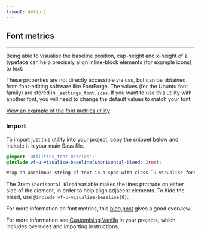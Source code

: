 ```yaml
---
layout: default
---
```


## Font metrics

<hr>

Being able to visualise the baseline position, cap-height and x-height of a typeface can help precisely align inline-block elements (for example icons) to text.

These properties are not directly accessible via css, but can be obtained from font-editing software like FontForge. The values (for the Ubuntu font family) are stored in `_settings_font.scss`. If you want to use this utility with another font, you will need to change the default values to match your font.

<a href="/examples/utilities/font-metrics/"
    class="js-example">
View an example of the font metrics utility
</a>

### Import

To import just this utility into your project, copy the snippet below and include it in your main Sass file.

```scss
@import 'utilities_font-metrics';
@include vf-u-visualise-baseline($horisontal-bleed: 2rem);
```

```html
Wrap an anonimous string of text in a span with class `u-visualise-font-metrics`.
```

The 2rem `$horisontal-bleed` variable makes the lines protrude on either side of the element, in order to help align adjacent elements. To hide the bleed, use `@include vf-u-visualise-baseline(0)`.

For more information on font metrics, this <a class="p-link--external" href="http://iamvdo.me/en/blog/css-font-metrics-line-height-and-vertical-align">blog post</a> gives a good overview.

For more information see [Customising Vanilla](/customising-vanilla/) in your projects, which includes overrides and importing instructions.
